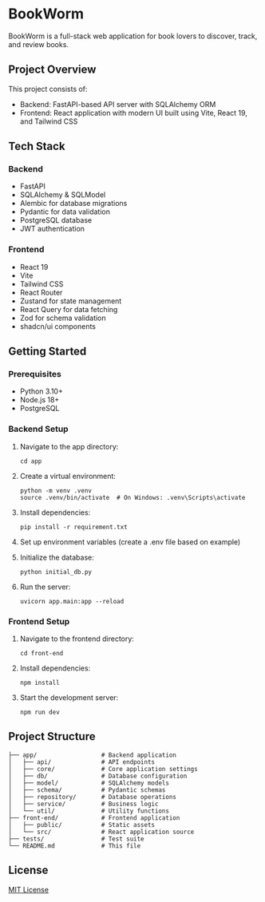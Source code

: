# BookWorm

BookWorm is a full-stack web application for book lovers to discover, track, and review books.

## Project Overview

This project consists of:
- Backend: FastAPI-based API server with SQLAlchemy ORM
- Frontend: React application with modern UI built using Vite, React 19, and Tailwind CSS

## Tech Stack

### Backend
- FastAPI
- SQLAlchemy & SQLModel
- Alembic for database migrations
- Pydantic for data validation
- PostgreSQL database
- JWT authentication

### Frontend
- React 19
- Vite
- Tailwind CSS
- React Router
- Zustand for state management
- React Query for data fetching
- Zod for schema validation
- shadcn/ui components

## Getting Started

### Prerequisites
- Python 3.10+
- Node.js 18+
- PostgreSQL

### Backend Setup
1. Navigate to the app directory:
   ```
   cd app
   ```

2. Create a virtual environment:
   ```
   python -m venv .venv
   source .venv/bin/activate  # On Windows: .venv\Scripts\activate
   ```

3. Install dependencies:
   ```
   pip install -r requirement.txt
   ```

4. Set up environment variables (create a .env file based on example)

5. Initialize the database:
   ```
   python initial_db.py
   ```

6. Run the server:
   ```
   uvicorn app.main:app --reload
   ```

### Frontend Setup
1. Navigate to the frontend directory:
   ```
   cd front-end
   ```

2. Install dependencies:
   ```
   npm install
   ```

3. Start the development server:
   ```
   npm run dev
   ```

## Project Structure

```
├── app/                  # Backend application
│   ├── api/              # API endpoints
│   ├── core/             # Core application settings
│   ├── db/               # Database configuration
│   ├── model/            # SQLAlchemy models
│   ├── schema/           # Pydantic schemas
│   ├── repository/       # Database operations
│   ├── service/          # Business logic
│   └── util/             # Utility functions
├── front-end/            # Frontend application
│   ├── public/           # Static assets
│   └── src/              # React application source
├── tests/                # Test suite
└── README.md             # This file
```

## License

[MIT License](LICENSE) 
